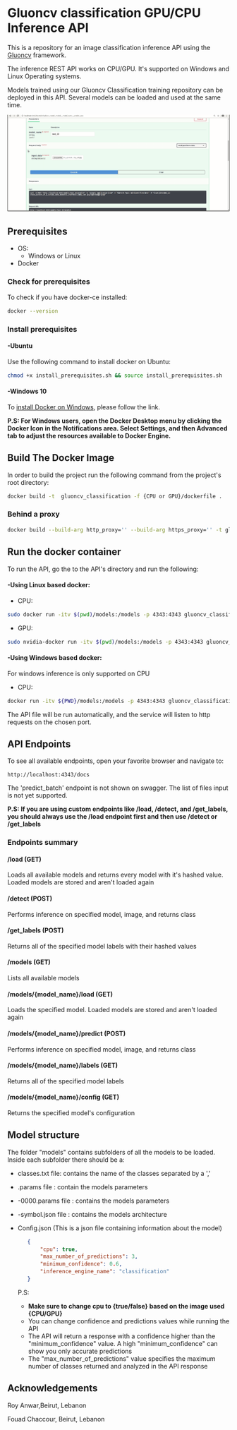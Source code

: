 # Gluoncv classification GPU/CPU Inference API 

This is a repository for an image classification inference API using the [Gluoncv](https://gluon-cv.mxnet.io/build/examples_classification/index.html) framework.

The inference REST API works on CPU/GPU. It's supported on Windows and Linux Operating systems.

Models trained using our Gluoncv Classification training  repository can be deployed in this API. Several models can be loaded and used at the same time.



![api](./docs/api.gif)

## Prerequisites

- OS:
  - Windows or Linux
- Docker

### Check for prerequisites

To check if you have docker-ce installed:

```sh
docker --version
```

### Install prerequisites

#### -Ubuntu

Use the following command to install docker on Ubuntu:

```sh
chmod +x install_prerequisites.sh && source install_prerequisites.sh
```

#### -Windows 10

To [install Docker on Windows](https://docs.docker.com/docker-for-windows/install/), please follow the link.

**P.S: For Windows users, open the Docker Desktop menu by clicking the Docker Icon in the Notifications area. Select Settings, and then Advanced tab to adjust the resources available to Docker Engine.**

## Build The Docker Image

In order to build the project run the following command from the project's root directory:    

```sh
docker build -t  gluoncv_classification -f {CPU or GPU}/dockerfile .
```

### Behind a proxy

```sh
docker build --build-arg http_proxy='' --build-arg https_proxy='' -t gluoncv_classification -f ./{CPU or GPU}/dockerfile .
```

## Run the docker container

To run the API, go the to the API's directory and run the following:

#### -Using Linux based docker:

- CPU:

```sh
sudo docker run -itv $(pwd)/models:/models -p 4343:4343 gluoncv_classification
```
- GPU:

```sh
sudo nvidia-docker run -itv $(pwd)/models:/models -p 4343:4343 gluoncv_classification
```



#### -Using Windows based docker:

For windows inference is only supported on CPU

- CPU:

```sh
docker run -itv ${PWD}/models:/models -p 4343:4343 gluoncv_classification
```

The API file will be run automatically, and the service will listen to http requests on the chosen port.

## API Endpoints

To see all available endpoints, open your favorite browser and navigate to:

```
http://localhost:4343/docs
```
The 'predict_batch' endpoint is not shown on swagger. The list of files input is not yet supported.

**P.S: If you are using custom endpoints like /load, /detect, and /get_labels, you should always use the /load endpoint first and then use /detect or /get_labels**

### Endpoints summary

#### /load (GET)

Loads all available models and returns every model with it's hashed value. Loaded models are stored and aren't loaded again

#### /detect (POST)

Performs inference on specified model, image, and returns class

#### /get_labels (POST)

Returns all of the specified model labels with their hashed values

#### /models (GET)

Lists all available models

#### /models/{model_name}/load (GET)

Loads the specified model. Loaded models are stored and aren't loaded again

#### /models/{model_name}/predict (POST)

Performs inference on specified model, image, and returns class

#### /models/{model_name}/labels (GET)

Returns all of the specified model labels

#### /models/{model_name}/config (GET)

Returns the specified model's configuration

## Model structure

The folder "models" contains subfolders of all the models to be loaded.
Inside each subfolder there should be a:

- classes.txt file: contains the name of the classes separated by a ','

- .params file : contain the models parameters

- -0000.params file : contains the models parameters

- -symbol.json file : contains the models architecture

- Config.json (This is a json file containing information about the model)

  ```json
     {
         "cpu": true, 
         "max_number_of_predictions": 3, 
         "minimum_confidence": 0.6,
         "inference_engine_name": "classification"
     }
  
  ```
    P.S:
    
    - **Make sure to change cpu to {true/false} based on the image used {CPU/GPU}**
    - You can change confidence and predictions values while running the API
    - The API will return a response with a confidence higher than the "minimum_confidence" value. A high "minimum_confidence" can show you only accurate predictions
    - The "max_number_of_predictions" value specifies the maximum number of classes returned and analyzed  in the API response




## Acknowledgements


Roy Anwar,Beirut, Lebanon

Fouad Chaccour, Beirut, Lebanon


